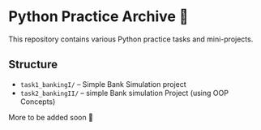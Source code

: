 # Python Practice Archive 🐍

This repository contains various Python practice tasks and mini-projects.

## Structure

- `task1_bankingI/` – Simple Bank Simulation project
- `task2_bankingII/` – simple Bank simulation Project (using OOP Concepts)

More to be added soon 🚀

